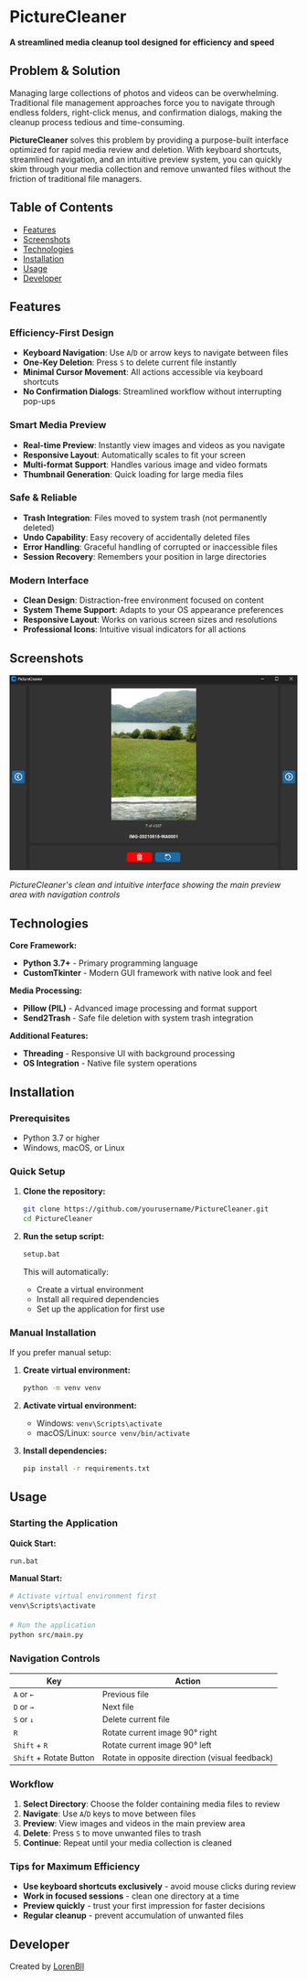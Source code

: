 # PictureCleaner

**A streamlined media cleanup tool designed for efficiency and speed**

## Problem & Solution

Managing large collections of photos and videos can be overwhelming. Traditional file management approaches force you to navigate through endless folders, right-click menus, and confirmation dialogs, making the cleanup process tedious and time-consuming.

**PictureCleaner** solves this problem by providing a purpose-built interface optimized for rapid media review and deletion. With keyboard shortcuts, streamlined navigation, and an intuitive preview system, you can quickly skim through your media collection and remove unwanted files without the friction of traditional file managers.

## Table of Contents

- [Features](#features)
- [Screenshots](#screenshots)
- [Technologies](#technologies)
- [Installation](#installation)
- [Usage](#usage)
- [Developer](#developer)

## Features

### **Efficiency-First Design**
- **Keyboard Navigation**: Use `A`/`D` or arrow keys to navigate between files
- **One-Key Deletion**: Press `S` to delete current file instantly
- **Minimal Cursor Movement**: All actions accessible via keyboard shortcuts
- **No Confirmation Dialogs**: Streamlined workflow without interrupting pop-ups

### **Smart Media Preview**
- **Real-time Preview**: Instantly view images and videos as you navigate
- **Responsive Layout**: Automatically scales to fit your screen
- **Multi-format Support**: Handles various image and video formats
- **Thumbnail Generation**: Quick loading for large media files

### **Safe & Reliable**
- **Trash Integration**: Files moved to system trash (not permanently deleted)
- **Undo Capability**: Easy recovery of accidentally deleted files
- **Error Handling**: Graceful handling of corrupted or inaccessible files
- **Session Recovery**: Remembers your position in large directories

### **Modern Interface**
- **Clean Design**: Distraction-free environment focused on content
- **System Theme Support**: Adapts to your OS appearance preferences
- **Responsive Layout**: Works on various screen sizes and resolutions
- **Professional Icons**: Intuitive visual indicators for all actions

## Screenshots

![PictureCleaner Interface](docs/images/screenshot.png)

*PictureCleaner's clean and intuitive interface showing the main preview area with navigation controls*

## Technologies

**Core Framework:**
- **Python 3.7+** - Primary programming language
- **CustomTkinter** - Modern GUI framework with native look and feel

**Media Processing:**
- **Pillow (PIL)** - Advanced image processing and format support
- **Send2Trash** - Safe file deletion with system trash integration

**Additional Features:**
- **Threading** - Responsive UI with background processing
- **OS Integration** - Native file system operations

## Installation

### Prerequisites
- Python 3.7 or higher
- Windows, macOS, or Linux

### Quick Setup

1. **Clone the repository:**
   ```bash
   git clone https://github.com/yourusername/PictureCleaner.git
   cd PictureCleaner
   ```

2. **Run the setup script:**
   ```bash
   setup.bat
   ```
   
   This will automatically:
   - Create a virtual environment
   - Install all required dependencies
   - Set up the application for first use

### Manual Installation

If you prefer manual setup:

1. **Create virtual environment:**
   ```bash
   python -m venv venv
   ```

2. **Activate virtual environment:**
   - Windows: `venv\Scripts\activate`
   - macOS/Linux: `source venv/bin/activate`

3. **Install dependencies:**
   ```bash
   pip install -r requirements.txt
   ```

## Usage

### Starting the Application

**Quick Start:**
```bash
run.bat
```

**Manual Start:**
```bash
# Activate virtual environment first
venv\Scripts\activate

# Run the application
python src/main.py
```

### Navigation Controls

| Key | Action |
|-----|--------|
| `A` or `←` | Previous file |
| `D` or `→` | Next file |
| `S` or `↓` | Delete current file |
| `R` | Rotate current image 90° right |
| `Shift` + `R` | Rotate current image 90° left |
| `Shift` + Rotate Button | Rotate in opposite direction (visual feedback) |


### Workflow

1. **Select Directory**: Choose the folder containing media files to review
2. **Navigate**: Use `A`/`D` keys to move between files
3. **Preview**: View images and videos in the main preview area
4. **Delete**: Press `S` to move unwanted files to trash
5. **Continue**: Repeat until your media collection is cleaned

### Tips for Maximum Efficiency

- **Use keyboard shortcuts exclusively** - avoid mouse clicks during review
- **Work in focused sessions** - clean one directory at a time
- **Preview quickly** - trust your first impression for faster decisions
- **Regular cleanup** - prevent accumulation of unwanted files

## Developer

Created by [LorenBll](https://github.com/LorenBll)
